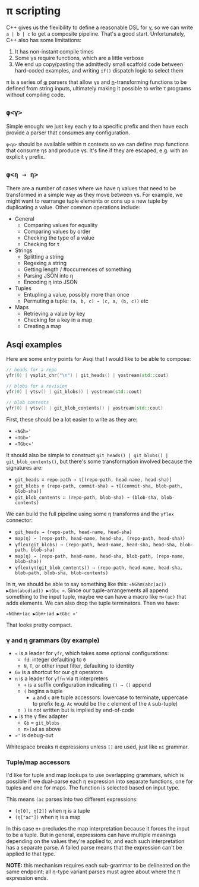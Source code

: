 # π scripting
C++ gives us the flexibility to define a reasonable DSL for [γ](gamma.md), so we can write `a | b | c` to get a composite pipeline. That's a good start. Unfortunately, C++ also has some limitations:

1. It has non-instant compile times
2. Some γs require functions, which are a little verbose
3. We end up copy/pasting the admittedly small scaffold code between hard-coded examples, and writing `if()` dispatch logic to select them

π is a series of [φ](phi.md) parsers that allow γs and [η](eta.md)-transforming functions to be defined from string inputs, ultimately making it possible to write τ programs without compiling code.


## `φ<γ>`
Simple enough: we just key each γ to a specific prefix and then have each provide a parser that consumes any configuration.

`φ<γ>` should be available within π contexts so we can define map functions that consume ηs and produce γs. It's fine if they are escaped, e.g. with an explicit `γ` prefix.


## `φ<η → η>`
There are a number of cases where we have η values that need to be transformed in a simple way as they move between γs. For example, we might want to rearrange tuple elements or cons up a new tuple by duplicating a value. Other common operations include:

+ General
  + Comparing values for equality
  + Comparing values by order
  + Checking the type of a value
  + Checking for τ
+ Strings
  + Splitting a string
  + Regexing a string
  + Getting length / #occurrences of something
  + Parsing JSON into η
  + Encoding η into JSON
+ Tuples
  + Entupling a value, possibly more than once
  + Permuting a tuple: `(a, b, c) → (c, a, (b, c))` etc
+ Maps
  + Retrieving a value by key
  + Checking for a key in a map
  + Creating a map


## Asqi examples
Here are some entry points for Asqi that I would like to be able to compose:

```cpp
// heads for a repo
γfr(0) | γsplit_chr("\n") | git_heads() | γostream(std::cout)

// blobs for a revision
γfr(0) | γtsv() | git_blobs() | γostream(std::cout)

// blob contents
γfr(0) | γtsv() | git_blob_contents() | γostream(std::cout)
```

First, these should be a lot easier to write as they are:

+ `«NGh»'`
+ `«TGb»'`
+ `«TGbc»'`

It should also be simple to construct `git_heads() | git_blobs() | git_blob_contents()`, but there's some transformation involved because the signatures are:

+ `git_heads ∷ repo-path → τ[(repo-path, head-name, head-sha)]`
+ `git_blobs ∷ (repo-path, commit-sha) → τ[(commit-sha, blob-path, blob-sha)]`
+ `git_blob_contents ∷ (repo-path, blob-sha) → (blob-sha, blob-contents)`

We can build the full pipeline using some η transforms and the `γflex` connector:

+ `git_heads → (repo-path, head-name, head-sha)`
+ `map(η) → (repo-path, head-name, head-sha, (repo-path, head-sha))`
+ `γflex(git_blobs) → (repo-path, head-name, head-sha, head-sha, blob-path, blob-sha)`
+ `map(η) → (repo-path, head-name, head-sha, blob-path, (repo-name, blob-sha))`
+ `γflex(γτ(git_blob_contents)) → (repo-path, head-name, head-sha, blob-path, blob-sha, blob-contents)`

In π, we should be able to say something like this: `«NGhπ(abc(ac)) ▶Gbπ(abcd(ad)) ▶τGbc »`. Since our tuple-arrangements all append something to the input tuple, maybe we can have a macro like `π«(ac)` that adds elements. We can also drop the tuple terminators. Then we have:

```
«NGhπ+(ac ▶Gbπ+(ad ▶τGbc »'
```

That looks pretty compact.


### γ and η grammars (by example)
+ `«` is a leader for `γfr`, which takes some optional configurations:
  + `fd`: integer defaulting to `0`
  + `N`, `T`, or other input filter, defaulting to identity
+ `Gx` is a shortcut for our git operators
+ `π` is a leader for `γffn` via π interpreters
  + `+` is a suffix configuration indicating `() → ()` append
  + `(` begins a tuple
    + `a` and `c` are tuple accessors: lowercase to terminate, uppercase to prefix (e.g. `Ac` would be the `c` element of the `A` sub-tuple)
  + `)` is not written but is implied by end-of-code
+ `▶` is the γ flex adapter
  + `Gb` = `git_blobs`
  + `π+(ad` as above
+ `»'` is debug-out

Whitespace breaks π expressions unless `[]` are used, just like `ni` grammar.


### Tuple/map accessors
I'd like for tuple and map lookups to use overlapping grammars, which is possible if we dual-parse each η expression into separate functions, one for tuples and one for maps. The function is selected based on input type.

This means `(ac` parses into two different expressions:

+ `(η[0], η[2])` when η is a tuple
+ `(η["ac"])` when η is a map

In this case `π+` precludes the map interpretation because it forces the input to be a tuple. But in general, expressions can have multiple meanings depending on the values they're applied to; and each such interpretation has a separate parse. A failed parse means that the expression can't be applied to that type.

**NOTE:** this mechanism requires each sub-grammar to be delineated on the same endpoint; all η-type variant parses must agree about where the π expression ends.
